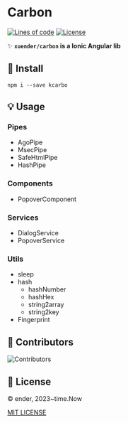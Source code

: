 # Carbon

[![Lines of code][lines-svg]][lines-url]
[![License][license-svg]][license-url]

✨ **`xuender/carbon` is a Ionic Angular lib**

## 🚀 Install

```shell
npm i --save kcarbo
```

## 💡 Usage

### Pipes

* AgoPipe
* MsecPipe
* SafeHtmlPipe
* HashPipe

### Components

* PopoverComponent

### Services

* DialogService
* PopoverService

### Utils

* sleep
* hash
  * hashNumber
  * hashHex
  * string2array
  * string2key
* Fingerprint

## 👤 Contributors

![Contributors][contributors-svg]

## 📝 License

© ender, 2023~time.Now

[MIT LICENSE][license-url]

[license-url]: https://github.com/xuender/carbon/blob/master/LICENSE
[license-svg]: https://img.shields.io/badge/license-MIT-blue.svg

[contributors-svg]: https://contrib.rocks/image?repo=xuender/carbon

[lines-svg]: https://sloc.xyz/github/xuender/carbon
[lines-url]: https://github.com/boyter/scc
